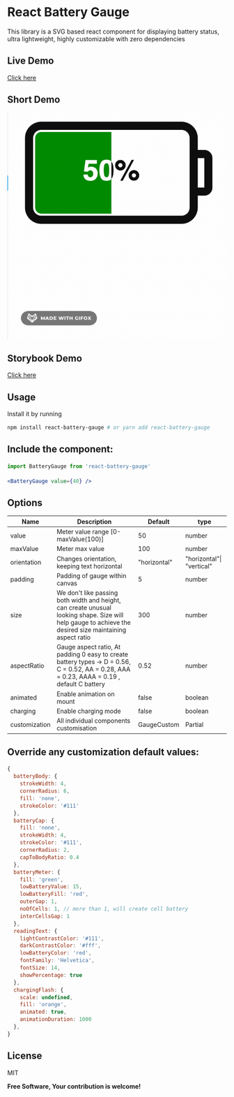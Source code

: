 # React Battery Gauge

This library is a SVG based react component for displaying battery status, ultra lightweight, highly customizable with zero dependencies
## Live Demo
[Click here](https://umerbhat.github.io/react-battery-gauge/)
## Short Demo
![Short Demo](demo/demo1.gif)
## Storybook Demo

[Click here](https://61c950606cc89f003a4379c2-jnjkdtdbkn.chromatic.com/?path=/story/gauge-battery--basic)

## Usage

Install it by running 
```bash
npm install react-battery-gauge # or yarn add react-battery-gauge
```
## Include the component:

```jsx
import BatteryGauge from 'react-battery-gauge'

<BatteryGauge value={40} />
```

## Options

| Name          | Description                                                                                                                                              | Default      | type                      |
|---------------|----------------------------------------------------------------------------------------------------------------------------------------------------------|--------------|---------------------------|
| value         | Meter value range [0-maxValue(100)]                                                                                                                      | 50           | number                    |
| maxValue      | Meter max value                                                                                                                                          | 100          | number                    |
| orientation   | Changes orientation, keeping text horizontal                                                                                                             | "horizontal" | "horizontal"\| "vertical" |
| padding       | Padding of gauge within canvas                                                                                                                           | 5            | number                    |
| size          | We don't like passing both width and height, can create unusual looking shape. Size will help gauge to achieve the desired size maintaining aspect ratio | 300          | number                    |
| aspectRatio   | Gauge aspect ratio, At padding 0 easy to create battery types -> D = 0.56, C = 0.52, AA = 0.28, AAA = 0.23, AAAA = 0.19 , default C battery              | 0.52         | number                    |
| animated      | Enable animation on mount                                                                                                                                | false        | boolean                   |
| charging      | Enable charging mode                                                                                                                                 | false        | boolean                   |
| customization | All individual components customisation                                                                                                                  | GaugeCustom  | Partial<TGaugeCustom>     |

## Override any customization default values:
```js
{
  batteryBody: {
    strokeWidth: 4,
    cornerRadius: 6,
    fill: 'none',
    strokeColor: '#111'
  },
  batteryCap: {
    fill: 'none',
    strokeWidth: 4,
    strokeColor: '#111',
    cornerRadius: 2,
    capToBodyRatio: 0.4
  },
  batteryMeter: {
    fill: 'green',
    lowBatteryValue: 15,
    lowBatteryFill: 'red',
    outerGap: 1,
    noOfCells: 1, // more than 1, will create cell battery
    interCellsGap: 1
  },
  readingText: {
    lightContrastColor: '#111',
    darkContrastColor: '#fff',
    lowBatteryColor: 'red',
    fontFamily: 'Helvetica',
    fontSize: 14,
    showPercentage: true
  },
  chargingFlash: {
    scale: undefined,
    fill: 'orange',
    animated: true,
    animationDuration: 1000
  },
}
```


## License

MIT

**Free Software, Your contribution is welcome!**


